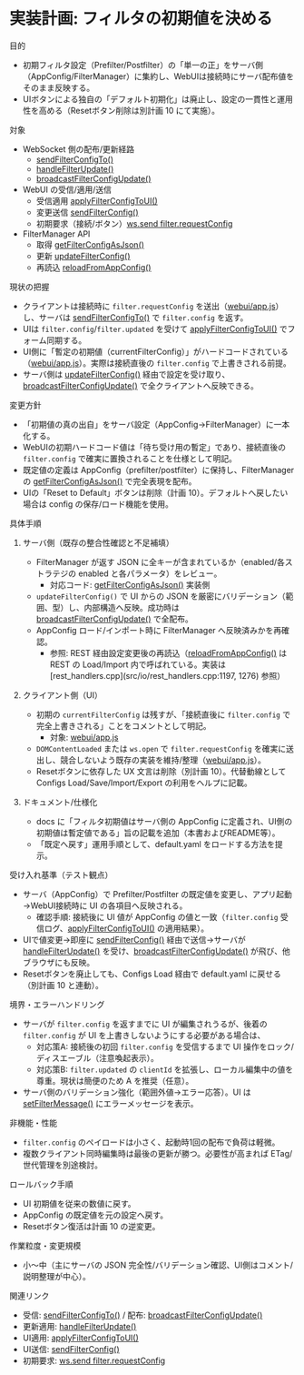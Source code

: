 # 実装計画: フィルタの初期値を決める

目的
- 初期フィルタ設定（Prefilter/Postfilter）の「単一の正」をサーバ側（AppConfig/FilterManager）に集約し、WebUIは接続時にサーバ配布値をそのまま反映する。
- UIボタンによる独自の「デフォルト初期化」は廃止し、設定の一貫性と運用性を高める（Resetボタン削除は別計画 10 にて実施）。

対象
- WebSocket 側の配布/更新経路
  - [sendFilterConfigTo()](src/io/ws_handlers.cpp:472)
  - [handleFilterUpdate()](src/io/ws_handlers.cpp:425)
  - [broadcastFilterConfigUpdate()](src/io/ws_handlers.cpp:457)
- WebUI の受信/適用/送信
  - 受信適用 [applyFilterConfigToUI()](webui/app.js:1522)
  - 変更送信 [sendFilterConfig()](webui/app.js:1557)
  - 初期要求（接続/ボタン）[ws.send filter.requestConfig](webui/app.js:1152)
- FilterManager API
  - 取得 [getFilterConfigAsJson()](src/core/filter_manager.h:22)
  - 更新 [updateFilterConfig()](src/core/filter_manager.h:17)
  - 再読込 [reloadFromAppConfig()](src/core/filter_manager.h:36)

現状の把握
- クライアントは接続時に `filter.requestConfig` を送出（[webui/app.js](webui/app.js:1152)）し、サーバは [sendFilterConfigTo()](src/io/ws_handlers.cpp:472) で `filter.config` を返す。
- UIは `filter.config`/`filter.updated` を受けて [applyFilterConfigToUI()](webui/app.js:1522) でフォーム同期する。
- UI側に「暫定の初期値（currentFilterConfig）」がハードコードされている（[webui/app.js](webui/app.js:1429)）。実際は接続直後の `filter.config` で上書きされる前提。
- サーバ側は [updateFilterConfig()](src/core/filter_manager.h:17) 経由で設定を受け取り、[broadcastFilterConfigUpdate()](src/io/ws_handlers.cpp:457) で全クライアントへ反映できる。

変更方針
- 「初期値の真の出自」をサーバ設定（AppConfig→FilterManager）に一本化する。
- WebUIの初期ハードコード値は「待ち受け用の暫定」であり、接続直後の `filter.config` で確実に置換されることを仕様として明記。
- 既定値の定義は AppConfig（prefilter/postfilter）に保持し、FilterManager の [getFilterConfigAsJson()](src/core/filter_manager.h:22) で完全表現を配布。
- UIの「Reset to Default」ボタンは削除（計画 10）。デフォルトへ戻したい場合は config の保存/ロード機能を使用。

具体手順
1) サーバ側（既存の整合性確認と不足補填）
   - FilterManager が返す JSON に全キーが含まれているか（enabled/各ストラテジの enabled と各パラメータ）をレビュー。
     - 対応コード: [getFilterConfigAsJson()](src/core/filter_manager.h:22) 実装側
   - `updateFilterConfig()` で UI からの JSON を厳密にバリデーション（範囲、型）し、内部構造へ反映。成功時は [broadcastFilterConfigUpdate()](src/io/ws_handlers.cpp:457) で全配布。
   - AppConfig ロード/インポート時に FilterManager へ反映済みかを再確認。
     - 参照: REST 経由設定変更後の再読込（[reloadFromAppConfig()](src/core/filter_manager.h:36) は REST の Load/Import 内で呼ばれている。実装は [rest_handlers.cpp](src/io/rest_handlers.cpp:1197, 1276) 参照）

2) クライアント側（UI）
   - 初期の `currentFilterConfig` は残すが、「接続直後に `filter.config` で完全上書きされる」ことをコメントとして明記。
     - 対象: [webui/app.js](webui/app.js:1429)
   - `DOMContentLoaded` または `ws.open` で `filter.requestConfig` を確実に送出し、競合しないよう既存の実装を維持/整理（[webui/app.js](webui/app.js:1152)）。
   - Resetボタンに依存した UX 文言は削除（別計画 10）。代替動線として Configs Load/Save/Import/Export の利用をヘルプに記載。

3) ドキュメント/仕様化
   - docs に「フィルタ初期値はサーバ側の AppConfig に定義され、UI側の初期値は暫定値である」旨の記載を追加（本書およびREADME等）。
   - 「既定へ戻す」運用手順として、default.yaml をロードする方法を提示。

受け入れ基準（テスト観点）
- サーバ（AppConfig）で Prefilter/Postfilter の既定値を変更し、アプリ起動→WebUI接続時に UI の各項目へ反映される。
  - 確認手順: 接続後に UI 値が AppConfig の値と一致（`filter.config` 受信ログ、[applyFilterConfigToUI()](webui/app.js:1522) の適用結果）。
- UIで値変更→即座に [sendFilterConfig()](webui/app.js:1557) 経由で送信→サーバが [handleFilterUpdate()](src/io/ws_handlers.cpp:425) を受け、[broadcastFilterConfigUpdate()](src/io/ws_handlers.cpp:457) が飛び、他ブラウザにも反映。
- Resetボタンを廃止しても、Configs Load 経由で default.yaml に戻せる（別計画 10 と連動）。

境界・エラーハンドリング
- サーバが `filter.config` を返すまでに UI が編集されうるが、後着の `filter.config` が UI を上書きしないようにする必要がある場合は、
  - 対応策A: 接続後の初回 `filter.config` を受信するまで UI 操作をロック/ディスエーブル（注意喚起表示）。
  - 対応策B: `filter.updated` の `clientId` を拡張し、ローカル編集中の値を尊重。現状は簡便のため A を推奨（任意）。
- サーバ側のバリデーション強化（範囲外値→エラー応答）。UI は [setFilterMessage()](webui/app.js:1444) にエラーメッセージを表示。

非機能・性能
- `filter.config` のペイロードは小さく、起動時1回の配布で負荷は軽微。
- 複数クライアント同時編集時は最後の更新が勝つ。必要性が高まれば ETag/世代管理を別途検討。

ロールバック手順
- UI 初期値を従来の数値に戻す。
- AppConfig の既定値を元の設定へ戻す。
- Resetボタン復活は計画 10 の逆変更。

作業粒度・変更規模
- 小〜中（主にサーバの JSON 完全性/バリデーション確認、UI側はコメント/説明整理が中心）。

関連リンク
- 受信: [sendFilterConfigTo()](src/io/ws_handlers.cpp:472) / 配布: [broadcastFilterConfigUpdate()](src/io/ws_handlers.cpp:457)
- 更新適用: [handleFilterUpdate()](src/io/ws_handlers.cpp:425)
- UI適用: [applyFilterConfigToUI()](webui/app.js:1522)
- UI送信: [sendFilterConfig()](webui/app.js:1557)
- 初期要求: [ws.send filter.requestConfig](webui/app.js:1152)